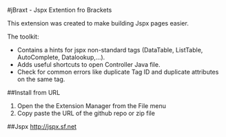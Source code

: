 #jBraxt - Jspx Extention fro Brackets

This extension was created to make building Jspx pages easier.

The toolkit:

*	Contains a hints for jspx non-standard tags (DataTable, ListTable, AutoComplete, Datalookup,...).
*	Adds useful shortcuts to open Controller Java file.
*	Check for common errors like duplicate Tag ID and duplicate attributes on the same tag.

##Install from URL

1. Open the the Extension Manager from the File menu
2. Copy paste the URL of the github repo or zip file


##Jspx 
http://jspx.sf.net
